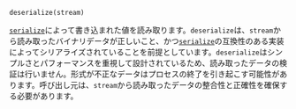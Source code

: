 ```
deserialize(stream)
```

[`serialize`](@ref)によって書き込まれた値を読み取ります。`deserialize`は、`stream`から読み取ったバイナリデータが正しいこと、かつ[`serialize`](@ref)の互換性のある実装によってシリアライズされていることを前提としています。`deserialize`はシンプルさとパフォーマンスを重視して設計されているため、読み取ったデータの検証は行いません。形式が不正なデータはプロセスの終了を引き起こす可能性があります。呼び出し元は、`stream`から読み取ったデータの整合性と正確性を確保する必要があります。
